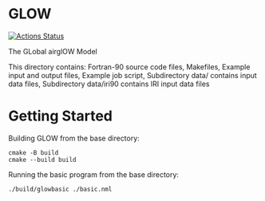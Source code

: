 
# GLOW

[![Actions Status](https://github.com/gemini3d/GLOW/workflows/ci/badge.svg)](https://github.com/gemini3d/GLOW/actions)

The GLobal airglOW Model

This directory contains:
   Fortran-90 source code files,
   Makefiles,
   Example input and output files,
   Example job script,
   Subdirectory data/ contains input data files,
   Subdirectory data/iri90 contains IRI input data files


# Getting Started

Building GLOW from the base directory:

```
cmake -B build
cmake --build build
```

Running the basic program from the base directory:  
```
./build/glowbasic ./basic.nml
```
